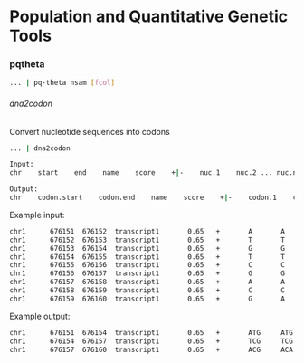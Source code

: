 # Population and Quantitative Genetic Tools

### pqtheta
```bash
... | pq-theta nsam [fcol]
```

###### dna2codon

Convert nucleotide sequences into codons
```bash
... | dna2codon

Input:
chr    start    end    name    score    +|-    nuc.1    nuc.2 ... nuc.n

Output:
chr    codon.start    codon.end    name    score    +|-    codon.1    codon.2 ... codon.n    
```

Example input:
```bash
chr1      676151  676152  transcript1       0.65   +       A       A
chr1      676152  676153  transcript1       0.65   +       T       T
chr1      676153  676154  transcript1       0.65   +       G       G
chr1      676154  676155  transcript1       0.65   +       T       T
chr1      676155  676156  transcript1       0.65   +       C       C
chr1      676156  676157  transcript1       0.65   +       G       G
chr1      676157  676158  transcript1       0.65   +       A       A
chr1      676158  676159  transcript1       0.65   +       C       C
chr1      676159  676160  transcript1       0.65   +       G       A
```
Example output:
```bash
chr1      676151  676154  transcript1       0.65   +       ATG     ATG
chr1      676154  676157  transcript1       0.65   +       TCG     TCG
chr1      676157  676160  transcript1       0.65   +       ACG     ACA
```
